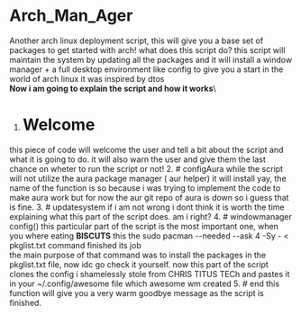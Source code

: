 # Arch_Man_Ager
Another arch linux deployment script, this will give you a base set of packages to get started with arch!
what does this script do?
this script will maintain the system by updating all the packages and it will install a window manager + a full desktop environment like config to give you a start in the world of arch linux
it was inspired by dtos\
**Now i am going to explain the script and how it works**\
1. # Welcome 
this piece of code will welcome the user and tell a bit about the script and what it is going to do. it will also warn the user and give them the last chance on wheter to run the script or not!
2. # configAura 
while the script will not utilize the aura package manager ( aur helper) it will install yay, the name of the function is so because i was trying to implement the code to make aura work but for now the aur git repo of aura is down so i guess that is fine.
3. # updatesystem
if i am not wrong i dont think it is worth the time explaining what this part of the script does. am i right?
4. # windowmanager config() 
this particular part of the script is the most important one, when you where eating **BISCUTS** this the sudo pacman --needed --ask 4 -Sy - < pkglist.txt command finished its job\
the main purpose of that command was to install the packages in the pkglist.txt file, now idc go check it yourself. now this part of the script clones the config i shamelessly stole from CHRIS TITUS TECh and pastes it in your ~/.config/awesome file which awesome wm created
5. # end 
this function will give you a very warm goodbye message as the script is finished.
